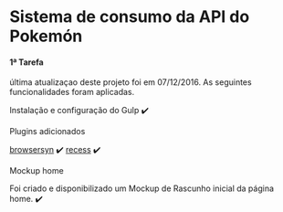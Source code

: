 # Sistema de consumo da API do Pokemón

#### 1ª Tarefa

última atualizaçao deste projeto foi em 07/12/2016. As seguintes funcionalidades foram aplicadas.

Instalação e configuração do Gulp :heavy_check_mark:

Plugins adicionados

[browsersyn](https://www.browsersync.io/) :heavy_check_mark:
[recess](http://twitter.github.io/recess/) :heavy_check_mark:

Mockup home

Foi criado e disponibilizado um Mockup de Rascunho inicial da página home. :heavy_check_mark:



